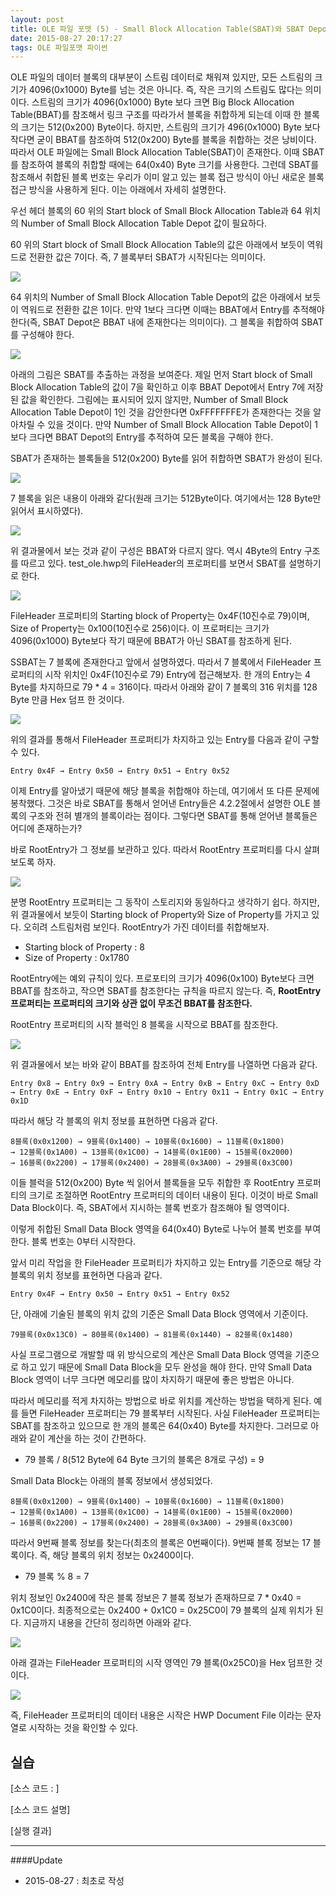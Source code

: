 ```yaml
---
layout: post
title: OLE 파일 포맷 (5) - Small Block Allocation Table(SBAT)와 SBAT Depot
date: 2015-08-27 20:17:27  
tags: OLE 파일포맷 파이썬
---
```


OLE 파일의 데이터 블록의 대부분이 스트림 데이터로 채워져 있지만, 모든 스트림의 크기가 4096(0x1000) Byte를 넘는 것은 아니다. 즉, 작은 크기의 스트림도 많다는 의미이다. 스트림의 크기가 4096(0x1000) Byte 보다 크면 Big Block Allocation Table(BBAT)를 참조해서 링크 구조를 따라가서 블록을 취합하게 되는데 이때 한 블록의 크기는 512(0x200) Byte이다. 하지만, 스트림의 크기가 496(0x1000) Byte 보다 작다면 굳이 BBAT를 참조하여 512(0x200) Byte를 블록을 취합하는 것은 낭비이다. 따라서 OLE 파일에는 Small Block Allocation Table(SBAT)이 존재한다. 이때 SBAT를 참조하여 블록의 취합할 때에는 64(0x40) Byte 크기를 사용한다. 그런데 SBAT를 참조해서 취합된 블록 번호는 우리가 이미 알고 있는 블록 접근 방식이 아닌 새로운 블록 접근 방식을 사용하게 된다. 이는 아래에서 자세히 설명한다.

우선 헤더 블록의 60 위의 Start block of Small Block Allocation Table과 64 위치의 Number of Small Block Allocation Table Depot 값이 필요하다.

60 위의 Start block of Small Block Allocation Table의 값은 아래에서 보듯이 역워드로 전환한 값은 7이다. 즉, 7 블록부터 SBAT가 시작된다는 의미이다.

![](/images/2015/25440E9F-222D-499E-B0AB-C2D3B0D51569.png)

64 위치의 Number of Small Block Allocation Table Depot의 값은 아래에서 보듯이 역워드로 전환한 값은 1이다. 만약 1보다 크다면 이때는 BBAT에서 Entry를 추적해야 한다(즉, SBAT Depot은 BBAT 내에 존재한다는 의미이다). 그 블록을 취합하여 SBAT를 구성해야 한다.

![](/images/2015/26026EB7-EF54-43B2-803C-E8A238EF8DEA.png)

아래의 그림은 SBAT를 추출하는 과정을 보여준다. 제일 먼저 Start block of Small Block Allocation Table의 값이 7을 확인하고 이후 BBAT Depot에서 Entry 7에 저장된 값을 확인한다. 그림에는 표시되어 있지 않지만, Number of Small Block Allocation Table Depot이 1인 것을 감안한다면 0xFFFFFFFE가 존재한다는 것을 알아차릴 수 있을 것이다. 만약 Number of Small Block Allocation Table Depot이 1보다 크다면 BBAT Depot의 Entry를 추적하여 모든 블록을 구해야 한다.

SBAT가 존재하는 블록들을 512(0x200) Byte를 읽어 취합하면 SBAT가 완성이 된다.

![](/images/2015/468E3494-19AF-49E1-8B6E-5196448B0FD9.png)

7 블록을 읽은 내용이 아래와 같다(원래 크기는 512Byte이다. 여기에서는 128 Byte만 읽어서 표시하였다).

![](/images/2015/727DD211-9C42-4244-A5F5-DE635720B1AC.png)

위 결과물에서 보는 것과 같이 구성은 BBAT와 다르지 않다. 역시 4Byte의 Entry 구조를 따르고 있다. test_ole.hwp의 FileHeader의 프로퍼티를 보면서 SBAT를 설명하기로 한다.

![](/images/2015/Image.png)

FileHeader 프로퍼티의 Starting block of Property는 0x4F(10진수로 79)이며, Size of Property는 0x100(10진수로 256)이다. 이 프로퍼티는 크기가 4096(0x1000) Byte보다 작기 때문에 BBAT가 아닌 SBAT를 참조하게 된다.

SSBAT는 7 블록에 존재한다고 앞에서 설명하였다. 따라서 7 블록에서 FileHeader 프로퍼티의 시작 위치인 0x4F(10진수로 79) Entry에 접근해보자. 한 개의 Entry는 4 Byte를 차지하므로 79 * 4 = 316이다. 따라서 아래와 같이 7 블록의 316 위치를 128 Byte 만큼 Hex 덤프 한 것이다.

![](/images/2015/ttImage.png)

위의 결과를 통해서 FileHeader 프로퍼티가 차지하고 있는 Entry를 다음과 같이 구할 수 있다.

```
Entry 0x4F → Entry 0x50 → Entry 0x51 → Entry 0x52
```

이제 Entry를 알아냈기 때문에 해당 블록을 취합해야 하는데, 여기에서 또 다른 문제에 봉착했다. 그것은 바로 SBAT를 통해서 얻어낸 Entry들은 4.2.2절에서 설명한 OLE 블록의 구조와 전혀 별개의 블록이라는 점이다. 그렇다면 SBAT를 통해 얻어낸 블록들은 어디에 존재하는가? 

바로 RootEntry가 그 정보를 보관하고 있다. 따라서 RootEntry 프로퍼티를 다시 살펴보도록 하자.

![](/images/2015/root_stream.png)

분명 RootEntry 프로퍼티는 그 동작이 스토리지와 동일하다고 생각하기 쉽다. 하지만, 위 결과물에서 보듯이 Starting block of Property와 Size of Property를 가지고 있다. 오히려 스트림처럼 보인다. RootEntry가 가진 데이터를 취합해보자. 

* Starting block of Property : 8
* Size of Property : 0x1780

RootEntry에는 예외 규칙이 있다. 프로포티의 크기가 4096(0x100) Byte보다 크면 BBAT를 참조하고, 작으면 SBAT를 참조한다는 규칙을 따르지 않는다. 즉, **RootEntry 프로퍼티는 프로퍼티의 크기와 상관 없이 무조건 BBAT를 참조한다.** 

RootEntry 프로퍼티의 시작 블럭인 8 블록을 시작으로 BBAT를 참조한다.

![](/images/2015/tsImage.png)

위 결과물에서 보는 바와 같이 BBAT를 참조하여 전체 Entry를 나열하면 다음과 같다.

```
Entry 0x8 → Entry 0x9 → Entry 0xA → Entry 0xB → Entry 0xC → Entry 0xD 
→ Entry 0xE → Entry 0xF → Entry 0x10 → Entry 0x11 → Entry 0x1C → Entry 0x1D
```

따라서 해당 각 블록의 위치 정보를 표현하면 다음과 같다.

```
8블록(0x0x1200) → 9블록(0x1400) → 10블록(0x1600) → 11블록(0x1800) 
→ 12블록(0x1A00) → 13블록(0x1C00) → 14블록(0x1E00) → 15블록(0x2000) 
→ 16블록(0x2200) → 17블록(0x2400) → 28블록(0x3A00) → 29블록(0x3C00) 
```

이들 블럭을 512(0x200) Byte 씩 읽어서 블록들을 모두 취합한 후 RootEntry 프로퍼티의 크기로 조절하면 RootEntry 프로퍼티의 데이터 내용이 된다. 이것이 바로 Small Data Block이다. 즉, SBAT에서 지시하는 블록 번호가 참조해야 될 영역이다.

이렇게 취합된 Small Data Block 영역을 64(0x40) Byte로 나누어 블록 번호를 부여한다. 블록 번호는 0부터 시작한다.

앞서 미리 작업을 한 FileHeader 프로퍼티가 차지하고 있는 Entry를 기준으로 해당 각 블록의 위치 정보를 표현하면 다음과 같다.

```
Entry 0x4F → Entry 0x50 → Entry 0x51 → Entry 0x52
```

단, 아래에 기술된 블록의 위치 값의 기준은 Small Data Block 영역에서 기준이다.

```
79블록(0x0x13C0) → 80블록(0x1400) → 81블록(0x1440) → 82블록(0x1480)
```

 사실 프로그램으로 개발할 때 위 방식으로의 계산은 Small Data Block 영역을 기준으로 하고 있기 때문에 Small Data Block을 모두 완성을 해야 한다. 만약 Small Data Block 영역이 너무 크다면 메모리를 많이 차지하기 때문에 좋은 방법은 아니다.

따라서 메모리를 적게 차지하는 방법으로 바로 위치를 계산하는 방법을 택하게 된다. 예를 들면 FileHeader 프로퍼티는 79 블록부터 시작된다. 사실 FileHeader 프로퍼티는 SBAT를 참조하고 있으므로 한 개의 블록은 64(0x40) Byte를 차지한다. 그러므로 아래와 같이 계산을 하는 것이 간편하다.

* 79 블록 / 8(512 Byte에 64 Byte 크기의 블록은 8개로 구성) = 9

Small Data Block는 아래의 블록 정보에서 생성되었다.

```
8블록(0x0x1200) → 9블록(0x1400) → 10블록(0x1600) → 11블록(0x1800) 
→ 12블록(0x1A00) → 13블록(0x1C00) → 14블록(0x1E00) → 15블록(0x2000) 
→ 16블록(0x2200) → 17블록(0x2400) → 28블록(0x3A00) → 29블록(0x3C00) 
```

따라서 9번째 블록 정보를 찾는다(최초의 블록은 0번째이다). 9번째 블록 정보는 17 블록이다. 즉, 해당 블록의 위치 정보는 0x2400이다.

* 79 블록 % 8 = 7

위치 정보인 0x2400에 작은 블록 정보은 7 블록 정보가 존재하므로 7 * 0x40 = 0x1C0이다. 최종적으로는 0x2400 + 0x1C0 = 0x25C0이 79 블록의 실제 위치가 된다. 지금까지 내용을 간단히 정리하면 아래와 같다.

![](/images/2015/92AB870A-8A77-4FF1-8E9B-15D930965465.png)

아래 결과는 FileHeader 프로퍼티의 시작 영역인 79 블록(0x25C0)을 Hex 덤프한 것이다.

![](/images/2015/8B467D08-6BDA-4E39-93CB-B4260BEE16DA.png)

즉, FileHeader 프로퍼티의 데이터 내용은 시작은 HWP Document File 이라는 문자열로 시작하는 것을 확인할 수 있다.

## 실습

[소스 코드 : ] 

[소스 코드 설명]

[실행 결과]





***

####Update

- 2015-08-27 : 최초로 작성